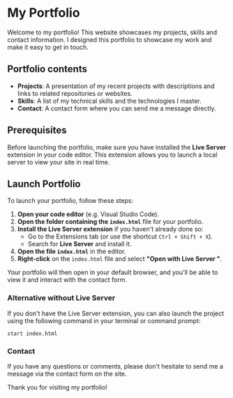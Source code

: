 # My Portfolio

Welcome to my portfolio! This website showcases my projects, skills and contact information. I designed this portfolio to showcase my work and make it easy to get in touch.

## Portfolio contents

- **Projects**: A presentation of my recent projects with descriptions and links to related repositories or websites.
- **Skills**: A list of my technical skills and the technologies I master.
- **Contact**: A contact form where you can send me a message directly.

## Prerequisites

Before launching the portfolio, make sure you have installed the **Live Server** extension in your code editor. This extension allows you to launch a local server to view your site in real time.

## Launch Portfolio

To launch your portfolio, follow these steps:

1. **Open your code editor** (e.g. Visual Studio Code).
2. **Open the folder containing the `index.html`** file for your portfolio.
3. **Install the Live Server extension** if you haven't already done so:
   - Go to the Extensions tab (or use the shortcut `Ctrl + Shift + X`).
   - Search for **Live Server** and install it.
4. **Open the file `index.html`** in the editor.
5. **Right-click** on the `index.html` file and select **"Open with Live Server "**.

Your portfolio will then open in your default browser, and you'll be able to view it and interact with the contact form.

### Alternative without Live Server

If you don't have the Live Server extension, you can also launch the project using the following command in your terminal or command prompt: 

```
start index.html
```

### Contact

If you have any questions or comments, please don't hesitate to send me a message via the contact form on the site.

Thank you for visiting my portfolio!